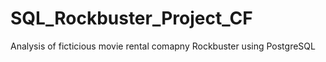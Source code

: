 # SQL_Rockbuster_Project_CF
Analysis of ficticious movie rental comapny Rockbuster using PostgreSQL
